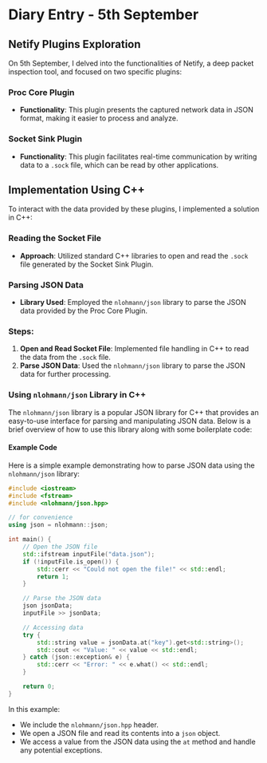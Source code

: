 # Diary Entry - 5th September


## Netify Plugins Exploration

On 5th September, I delved into the functionalities of Netify, a deep packet inspection tool, and focused on two specific plugins:

### Proc Core Plugin
- **Functionality**: This plugin presents the captured network data in JSON format, making it easier to process and analyze.

### Socket Sink Plugin
- **Functionality**: This plugin facilitates real-time communication by writing data to a `.sock` file, which can be read by other applications.

## Implementation Using C++

To interact with the data provided by these plugins, I implemented a solution in C++:

### Reading the Socket File
- **Approach**: Utilized standard C++ libraries to open and read the `.sock` file generated by the Socket Sink Plugin.

### Parsing JSON Data
- **Library Used**: Employed the `nlohmann/json` library to parse the JSON data provided by the Proc Core Plugin.

### Steps:
1. **Open and Read Socket File**: Implemented file handling in C++ to read the data from the `.sock` file.
2. **Parse JSON Data**: Used the `nlohmann/json` library to parse the JSON data for further processing.

### Using `nlohmann/json` Library in C++

The `nlohmann/json` library is a popular JSON library for C++ that provides an easy-to-use interface for parsing and manipulating JSON data. Below is a brief overview of how to use this library along with some boilerplate code:

#### Example Code
Here is a simple example demonstrating how to parse JSON data using the `nlohmann/json` library:

```cpp
#include <iostream>
#include <fstream>
#include <nlohmann/json.hpp>

// for convenience
using json = nlohmann::json;

int main() {
    // Open the JSON file
    std::ifstream inputFile("data.json");
    if (!inputFile.is_open()) {
        std::cerr << "Could not open the file!" << std::endl;
        return 1;
    }

    // Parse the JSON data
    json jsonData;
    inputFile >> jsonData;

    // Accessing data
    try {
        std::string value = jsonData.at("key").get<std::string>();
        std::cout << "Value: " << value << std::endl;
    } catch (json::exception& e) {
        std::cerr << "Error: " << e.what() << std::endl;
    }

    return 0;
}
```

In this example:
- We include the `nlohmann/json.hpp` header.
- We open a JSON file and read its contents into a `json` object.
- We access a value from the JSON data using the `at` method and handle any potential exceptions.
